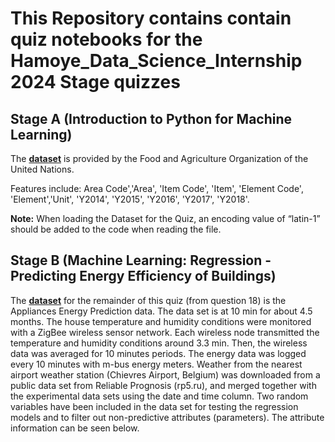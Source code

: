 # **This Repository contains contain quiz notebooks for the Hamoye_Data_Science_Internship 2024 Stage quizzes**


**Stage A (Introduction to Python for Machine Learning)**
---
The **__[dataset](https://github.com/HamoyeHQ/HDSC-Introduction-to-Python-for-machine-learning/files/7768140/FoodBalanceSheets_E_Africa_NOFLAG.csv)__** is provided by the Food and Agriculture Organization of the United Nations. 

Features include: Area Code','Area', 'Item Code', 'Item', 'Element Code', 'Element','Unit', 'Y2014', 'Y2015', 'Y2016', 'Y2017', 'Y2018'.

**Note:** When loading the Dataset for the Quiz,  an encoding value of “latin-1” should be added to the code when reading the file. <br>



**Stage B (Machine Learning: Regression - Predicting Energy Efficiency of Buildings)**
---

The **__[dataset](https://drive.google.com/file/d/1Eru_UHVc3WLHVveC9Q8K9QUxlzYeHt18/view?usp=share_link)__** for the remainder of this quiz (from question 18) is the Appliances Energy Prediction data. The data set is at 10 min for about 4.5 months. The house temperature and humidity conditions were monitored with a ZigBee wireless sensor network. Each wireless node transmitted the temperature and humidity conditions around 3.3 min. Then, the wireless data was averaged for 10 minutes periods. The energy data was logged every 10 minutes with m-bus energy meters. Weather from the nearest airport weather station (Chievres Airport, Belgium) was downloaded from a public data set from Reliable Prognosis (rp5.ru), and merged together with the experimental data sets using the date and time column. 
Two random variables have been included in the data set for testing the regression models and to filter out non-predictive attributes (parameters). The attribute information can be seen below.


